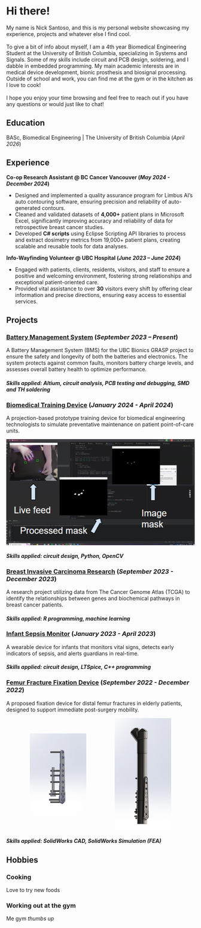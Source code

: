 # Hi there!

My name is Nick Santoso, and this is my personal website showcasing my experience, projects and whatever else I find cool. \
\
To give a bit of info about myself, I am a 4th year Biomedical Engineering Student at the University of British Columbia, specializing in Systems and Signals. Some of my skills include circuit and PCB design, soldering, and I dabble in embedded programming. My main academic interests are in medical device development, bionic prosthesis and biosignal processing. Outside of school and work, you can find me at the gym or in the kitchen as I love to cook! \
\
I hope you enjoy your time browsing and feel free to reach out if you have any questions or would just like to chat! 


## Education
BASc, Biomedical Engineering | The University of British Columbia (_April 2026_)

## Experience
**Co-op Research Assistant @ BC Cancer Vancouver (_May 2024 - December 2024_)**
- Designed and implemented a quality assurance program for Limbus AI’s auto contouring software, ensuring precision and reliability of auto-generated contours.
- Cleaned and validated datasets of **4,000+** patient plans in Microsoft Excel, significantly improving accuracy and reliability of data for retrospective breast cancer studies. 
- Developed **C# scripts** using Eclipse Scripting API libraries to process and extract dosimetry metrics from 19,000+ patient plans, creating scalable and reusable tools for data analyses.

**Info-Wayfinding Volunteer @ UBC Hospital (_June 2023 – June 2024_)**
- Engaged with patients, clients, residents, visitors, and staff to ensure a positive and welcoming environment, fostering strong relationships and exceptional patient-oriented care.
- Provided vital assistance to over **30** visitors every shift by offering clear information and precise directions, ensuring easy access to essential services.

## Projects 
### [Battery Management System](/projects/BMS.md) (_September 2023 – Present_)
A Battery Management System (BMS) for the UBC Bionics GRASP project to ensure the safety and longevity of both the batteries and electronics. The system protects against common faults, monitors battery charge levels, and assesses overall battery health to optimize performance. 
#### *Skills applied: Altium, circuit analysis, PCB testing and debugging, SMD and TH soldering*

### [Biomedical Training Device](/projects/TrainingDevice.md) (_January 2024 - April 2024_)
A projection-based prototype training device for biomedical engineering technologists to simulate preventative maintenance on patient point-of-care units.
<div style="display: flex; justify-content: center; align-items: center;">
    <img src="/assets/img/train_img/image26.png" alt="python window" style = "width = 90%; height = auto;">
</div>



#### *Skills applied: circuit design, Python, OpenCV*

### [Breast Invasive Carcinoma Research](/projects/BRCAproj) (_September 2023 - December 2023_)
A research project utilizing data from The Cancer Genome Atlas (TCGA) to identify the relationships between genes and biochemical pathways in breast cancer patients.
#### *Skills applied: R programming, machine learning*

### [Infant Sepsis Monitor](/projects/SepsisMonitor.md) (_January 2023 - April 2023_)
A wearable device for infants that monitors vital signs, detects early indicators of sepsis, and alerts guardians in real-time.
#### *Skills applied: circuit design, LTSpice, C++ programming*

### [Femur Fracture Fixation Device](/projects/FemurFixationproj.md) (_September 2022 - December 2022_)
A proposed fixation device for distal femur fractures in elderly patients, designed to support immediate post-surgery mobility.
<div style="display: flex; justify-content: center; align-items: center;">
    <img id="firstImage" src="/assets/img/femur_img/nicola/diag.png" alt="model" style="width: 30%; margin-right: 15%; height: auto; max-height: 300px;">
    <img id="secondImage" src="/assets/img/femur_img/nicola/diag with bone.png" alt="model with bone" style="width: 30%; height: auto; max-height: 300px;">
</div>

#### *Skills applied: SolidWorks CAD, SolidWorks Simulation (FEA)* 

## Hobbies
### Cooking
Love to try new foods
### Working out at the gym
Me gym *thumbs up*


